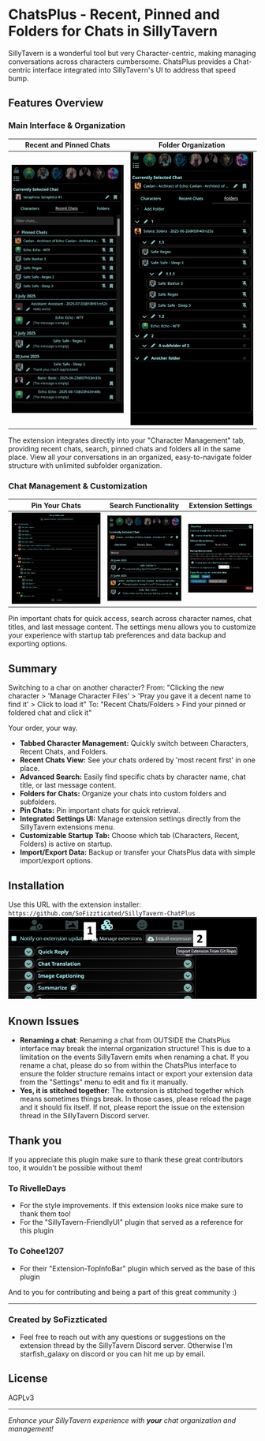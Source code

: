 # ChatsPlus - Recent, Pinned and Folders for Chats in SillyTavern

SillyTavern is a wonderful tool but very Character-centric, making managing conversations across characters cumbersome. ChatsPlus provides a Chat-centric interface integrated into SillyTavern's UI to address that speed bump.

## Features Overview

### Main Interface & Organization

| Recent and Pinned Chats                        | Folder Organization                          |
| ---------------------------------------------- | -------------------------------------------- |
| ![ChatsPlus Interface](./.readme/Preview2.png) | ![Recent Chats View](./.readme/Preview3.png) |

The extension integrates directly into your "Character Management" tab, providing recent chats, search, pinned chats and folders all in the same place. View all your conversations in an organized, easy-to-navigate folder structure with unlimited subfolder organization.

### Chat Management & Customization

| Pin Your Chats                                    | Search Functionality                          | Extension Settings                            |
| ------------------------------------------------- | --------------------------------------------- | --------------------------------------------- |
| ![Pin Your Favorite Chats](./.readme/Pinning.png) | ![Search Functionality](./.readme/Search.png) | ![Extension Settings](./.readme/Settings.png) |

Pin important chats for quick access, search across character names, chat titles, and last message content. The settings menu allows you to customize your experience with startup tab preferences and data backup and exporting options.

## Summary

Switching to a char on another character?
From: "Clicking the new character > 'Manage Character Files' > 'Pray you gave it a decent name to find it' > Click to load it"
To: "Recent Chats/Folders > Find your pinned or foldered chat and click it"

Your order, your way.

- **Tabbed Character Management:** Quickly switch between Characters, Recent Chats, and Folders.
- **Recent Chats View:** See your chats ordered by 'most recent first' in one place.
- **Advanced Search:** Easily find specific chats by character name, chat title, or last message content.
- **Folders for Chats:** Organize your chats into custom folders and subfolders.
- **Pin Chats:** Pin important chats for quick retrieval.
- **Integrated Settings UI:** Manage extension settings directly from the SillyTavern extensions menu.
- **Customizable Startup Tab:** Choose which tab (Characters, Recent, Folders) is active on startup.
- **Import/Export Data:** Backup or transfer your ChatsPlus data with simple import/export options.

## Installation

Use this URL with the extension installer: `https://github.com/SoFizzticated/SillyTavern-ChatPlus`
![Installation Instructions](./.readme/Installation.png)

## Known Issues

- **Renaming a chat**: Renaming a chat from OUTSIDE the ChatsPlus interface may break the internal organization structure! This is due to a limitation on the events SillyTavern emits when renaming a chat. If you rename a chat, please do so from within the ChatsPlus interface to ensure the folder structure remains intact or export your extension data from the "Settings" menu to edit and fix it manually.
- **Yes, it is stitched together**: The extension is stitched together which means sometimes things break. In those cases, please reload the page and it should fix itself. If not, please report the issue on the extension thread in the SillyTavern Discord server.

## Thank you

If you appreciate this plugin make sure to thank these great contributors too, it wouldn't be possible without them!

### To RivelleDays
- For the style improvements. If this extension looks nice make sure to thank them too!
- For the "SillyTavern-FriendlyUI" plugin that served as a reference for this plugin

### To Cohee1207
- For their "Extension-TopInfoBar" plugin which served as the base of this plugin

And to you for contributing and being a part of this great community :)

---

### Created by SoFizzticated
- Feel free to reach out with any questions or suggestions on the extension thread by the SillyTavern Discord server. Otherwise I'm starfish_galaxy on discord or you can hit me up by email.

## License

AGPLv3

---

_Enhance your SillyTavern experience with **your** chat organization and management!_
